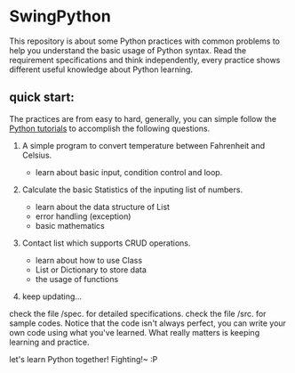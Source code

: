 # SwingPython
This repository is about some Python practices with common problems to help you understand the basic usage of Python syntax. 
Read the requirement specifications and think independently, every practice shows different useful knowledge about Python learning.

## quick start:
The practices are from easy to hard, generally, you can simple follow the [Python tutorials](https://docs.python.org/3/tutorial/index.html) to accomplish the following questions.

1. A simple program to convert temperature between Fahrenheit and Celsius.
   - learn about basic input, condition control and loop.
     
2. Calculate the basic Statistics of the inputing list of numbers.
   - learn about the data structure of List
   - error handling (exception)
   - basic mathematics
     
3. Contact list which supports CRUD operations.
   - learn about how to use Class
   - List or Dictionary to store data
   - the usage of functions

4. keep updating...

check the file /spec. for detailed specifications.
check the file /src. for sample codes. 
Notice that the code isn't always perfect, you can write your own code using what you've learned. What really matters is keeping learning and practice.

let's learn Python together! Fighting!~ :P
